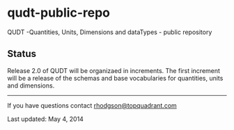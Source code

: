 qudt-public-repo
================

QUDT -Quantities, Units, Dimensions and dataTypes - public repository

Status
------

Release 2.0 of QUDT will be organizaed in increments. The first increment will be a release of the schemas and base vocabularies for quantities, units and dimensions.

----

If you have questions contact rhodgson@topquadrant.com

Last updated: May 4, 2014
